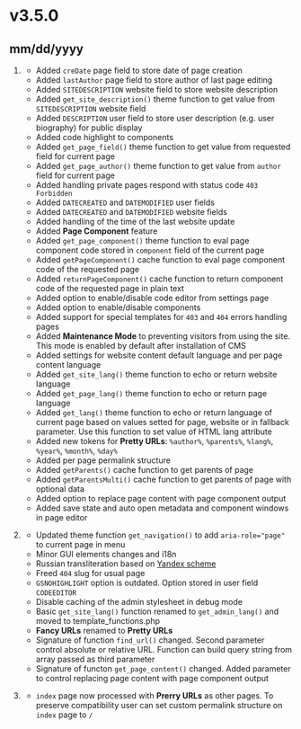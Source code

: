 # v3.5.0
## mm/dd/yyyy

1. [](#new)
    * Added `creDate` page field to store date of page creation
    * Added `lastAuthor` page field to store author of last page editing
    * Added `SITEDESCRIPTION` website field to store website description
    * Added `get_site_description()` theme function to get value from `SITEDESCRIPTION` website field
    * Added `DESCRIPTION` user field to store user description (e.g. user biography) for public display
    * Added code highlight to components
    * Added `get_page_field()` theme function to get value from requested field for current page
    * Added `get_page_author()` theme function to get value from `author` field for current page
    * Added handling private pages respond with status code `403 Forbidden`
    * Added `DATECREATED` and `DATEMODIFIED` user fields
    * Added `DATECREATED` and `DATEMODIFIED` website fields
    * Added handling of the time of the last website update
    * Added **Page Component** feature
    * Added `get_page_component()` theme function to eval page component code stored in `component` field of the current page
    * Added `getPageComponent()` cache function to eval page component code of the requested page
    * Added `returnPageComponent()` cache function to return component code of the requested page in plain text
    * Added option to enable/disable code editor from settings page
    * Added option to enable/disable components
    * Added support for special templates for `403` and `404` errors handling pages
    * Added **Maintenance Mode** to preventing visitors from using the site. This mode is enabled by default after installation of CMS
    * Added settings for website content default language and per page content language
    * Added `get_site_lang()` theme function to echo or return website language
    * Added `get_page_lang()` theme function to echo or return page language
    * Added `get_lang()` theme function to echo or return language of current page based on values setted for page, website or in fallback parameter. Use this function to set value of HTML lang attribute
    * Added new tokens for **Pretty URLs**: `%author%`, `%parents%`, `%lang%`, `%year%`, `%month%`, `%day%`
    * Added per page permalink structure
    * Added `getParents()` cache function to get parents of page
    * Added `getParentsMulti()` cache function to get parents of page with optional data
    * Added option to replace page content with page component output
    * Added save state and auto open metadata and component windows in page editor

1. [](#improved)
    * Updated theme function `get_navigation()` to add `aria-role="page"` to current page in menu
    * Minor GUI elements changes and i18n
    * Russian transliteration based on [Yandex scheme](https://yandex.ru/support/nmaps/app_transliteration.html)
    * Freed `404` slug for usual page
    * `GSNOHIGHLIGHT` option is outdated. Option stored in user field `CODEEDITOR`
    * Disable caching of the admin stylesheet in debug mode
    * Basic `get_site_lang()` function renamed to `get_admin_lang()` and moved to template_functions.php
    * **Fancy URLs** renamed to **Pretty URLs**
    * Signature of function `find_url()` changed. Second parameter control absolute or relative URL. Function can build query string from array passed as third parameter
    * Signature of functon `get_page_content()` changed. Added parameter to control replacing page content with page component output

1. [](#bugfix)
    * `index` page now processed with **Prerry URLs** as other pages. To preserve compatibility user can set custom permalink structure on `index` page to `/`
